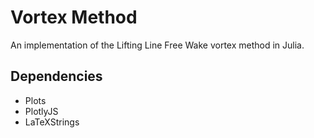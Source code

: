 # Vortex Method

An implementation of the Lifting Line Free Wake vortex method in Julia.

## Dependencies

- Plots
- PlotlyJS
- LaTeXStrings
